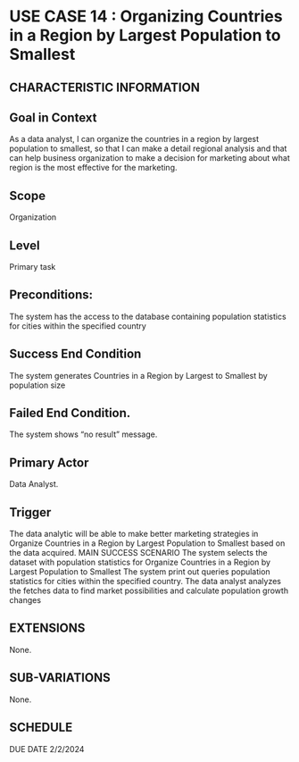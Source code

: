 # USE CASE 14 : Organizing Countries in a Region by Largest Population to Smallest
## CHARACTERISTIC INFORMATION
## Goal in Context
As a data analyst, I can organize the countries in a region by largest population to smallest, so that I can make a detail regional analysis and that can help business organization to make a decision for marketing about what region is the most effective for the marketing.
## Scope
Organization
## Level
Primary task
## Preconditions:
The system has the access to the database containing population statistics for cities within the specified country
## Success End Condition
The system generates Countries in a Region by Largest to Smallest by population size
## Failed End Condition.
The system shows “no result” message.
## Primary Actor
Data Analyst.
## Trigger
The data analytic will be able to make better marketing strategies in Organize Countries in a Region by Largest Population to Smallest based on the data acquired.
MAIN SUCCESS SCENARIO
The system selects the dataset with population statistics for Organize Countries in a Region by Largest Population to Smallest
The system print out queries population statistics for cities within the specified country.
The data analyst analyzes the fetches data to find market possibilities and calculate population growth changes
## EXTENSIONS
None.
## SUB-VARIATIONS
None.
## SCHEDULE
DUE DATE
2/2/2024